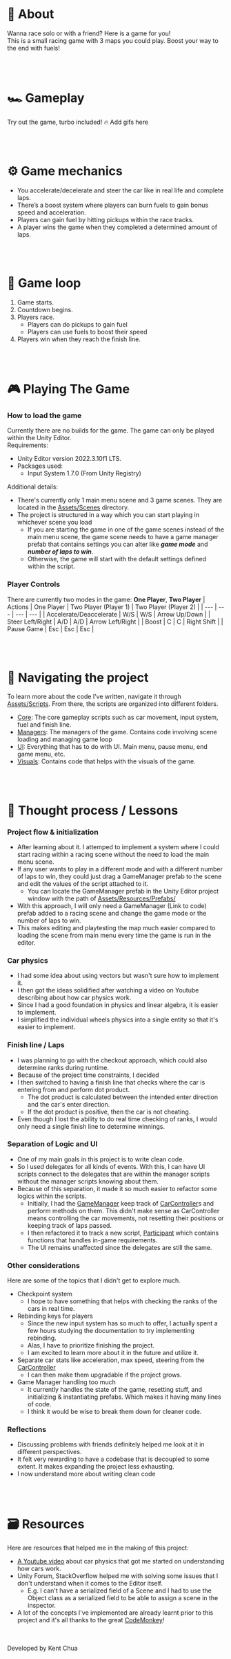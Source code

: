 # 📄 About
Wanna race solo or with a friend? Here is a game for you!  
This is a small racing game with 3 maps you could play. Boost your way to the end with fuels! 


<br><br/>
# 🏎️ Gameplay
Try out the game, turbo included! 🔥
Add gifs here


<br><br/>
# ⚙️ Game mechanics
- You accelerate/decelerate and steer the car like in real life and complete laps.  
- There’s a boost system where players can burn fuels to gain bonus speed and acceleration.  
- Players can gain fuel by hitting pickups within the race tracks.
- A player wins the game when they completed a determined amount of laps.

<br><br/>
# 🔁 Game loop
1. Game starts.
2. Countdown begins.
3. Players race.
    - Players can do pickups to gain fuel
    - Players can use fuels to boost their speed
6. Players win when they reach the finish line. 


<br><br/>
# 🎮 Playing The Game
### How to load the game
Currently there are no builds for the game. The game can only be played within the Unity Editor.  
Requirements:
- Unity Editor version 2022.3.10f1 LTS.
- Packages used:
    - Input System 1.7.0 (From Unity Registry)

Additional details:
- There's currently only 1 main menu scene and 3 game scenes. They are located in the [Assets/Scenes](https://github.com/proxima-k/fg-car-racer/tree/main/Assets/Scenes) directory.
- The project is structured in a way which you can start playing in whichever scene you load
    - If you are starting the game in one of the game scenes instead of the main menu scene, the game scene needs to have a game manager prefab that contains settings you can alter like _**game mode**_ and _**number of laps to win**_.
    - Otherwise, the game will start with the default settings defined within the script.

### Player Controls
There are currently two modes in the game: **One Player**, **Two Player**
| Actions | One Player | Two Player (Player 1) | Two Player (Player 2) |
| --- | --- | --- | --- |
| Accelerate/Deaccelerate | W/S | W/S | Arrow Up/Down |
| Steer Left/Right | A/D | A/D | Arrow Left/Right |
| Boost | C | C | Right Shift |
| Pause Game | Esc | Esc | Esc |


<br><br/>
# 🧭 Navigating the project
To learn more about the code I’ve written, navigate it through [Assets/Scripts](https://github.com/proxima-k/fg-car-racer/tree/main/Assets/Scripts).
From there, the scripts are organized into different folders.
- [Core](https://github.com/proxima-k/fg-car-racer/tree/main/Assets/Scripts/Core): The core gameplay scripts such as car movement, input system, fuel and finish line.
- [Managers](https://github.com/proxima-k/fg-car-racer/tree/main/Assets/Scripts/Managers): The managers of the game. Contains code involving scene loading and managing game loop
- [UI](https://github.com/proxima-k/fg-car-racer/tree/main/Assets/Scripts/UI): Everything that has to do with UI. Main menu, pause menu, end game menu, etc.
- [Visuals](https://github.com/proxima-k/fg-car-racer/tree/main/Assets/Scripts/Visuals): Contains code that helps with the visuals of the game.

<br><br/>
# 💭 Thought process / Lessons
### Project flow & initialization
- After learning about it. I attemped to implement a system where I could start racing within a racing scene without the need to load the main menu scene.
- If any user wants to play in a different mode and with a different number of laps to win, they could just drag a GameManager prefab to the scene and edit the values of the script attached to it.
    - You can locate the GameManager prefab in the Unity Editor project window with the path of [Assets/Resources/Prefabs/](https://github.com/proxima-k/fg-car-racer/tree/main/Assets/Resources/Prefabs)
- With this approach, I will only need a GameManager (Link to code) prefab added to a racing scene and change the game mode or the number of laps to win. 
- This makes editing and playtesting the map much easier compared to loading the scene from main menu every time the game is run in the editor.

### Car physics
- I had some idea about using vectors but wasn't sure how to implement it.
- I then got the ideas solidified after watching a video on Youtube describing about how car physics work.
- Since I had a good foundation in physics and linear algebra, it is easier to implement.
- I simplified the individual wheels physics into a single entity so that it's easier to implement.

### Finish line / Laps
- I was planning to go with the checkout approach, which could also determine ranks during runtime.
- Because of the project time constraints, I decided
- I then switched to having a finish line that checks where the car is entering from and perform dot product.
    - The dot product is calculated between the intended enter direction and the car's enter direction.
    - If the dot product is positive, then the car is not cheating.
- Even though I lost the ability to do real time checking of ranks, I would only need a single finish line to determine winnings.

### Separation of Logic and UI
- One of my main goals in this project is to write clean code.
- So I used delegates for all kinds of events. With this, I can have UI scripts connect to the delegates that are within the manager scripts without the manager scripts knowing about them.
- Because of this separation, it made it so much easier to refactor some logics within the scripts.
    - Initially, I had the [GameManager](https://github.com/proxima-k/fg-car-racer/blob/main/Assets/Scripts/Managers/GameManager.cs) keep track of [CarController](https://github.com/proxima-k/fg-car-racer/blob/main/Assets/Scripts/Core/CarController.cs)s and perform methods on them. This didn't make sense as CarController means controlling the car movements, not resetting their positions or keeping track of laps passed.
    - I then refactored it to track a new script, [Participant](https://github.com/proxima-k/fg-car-racer/blob/main/Assets/Scripts/Core/Participant.cs) which contains functions that handles in-game requirements.
    - The UI remains unaffected since the delegates are still the same.

### Other considerations
Here are some of the topics that I didn't get to explore much.
- Checkpoint system
    - I hope to have something that helps with checking the ranks of the cars in real time.
- Rebinding keys for players
    - Since the new input system has so much to offer, I actually spent a few hours studying the documentation to try implementing rebinding.
    - Alas, I have to prioritize finishing the project.
    - I am excited to learn more about it in the future and utilize it.
- Separate car stats like acceleration, max speed, steering from the [CarController](https://github.com/proxima-k/fg-car-racer/blob/main/Assets/Scripts/Core/CarController.cs)
    - I can then make them upgradable if the project grows.
- Game Manager handling too much
    - It currently handles the state of the game, resetting stuff, and initializing & instantiating prefabs. Which makes it having many lines of code.
    - I think it would be wise to break them down for cleaner code.

### Reflections
- Discussing problems with friends definitely helped me look at it in different perspectives.
- It felt very rewarding to have a codebase that is decoupled to some extent. It makes expanding the project less exhausting.
- I now understand more about writing clean code


<br><br/>
# 🗃️ Resources
Here are resources that helped me in the making of this project:  
- [A Youtube video](https://www.youtube.com/watch?v=CdPYlj5uZeI&pp=ygULY2FyIHBoeXNpY3M%3D) about car physics that got me started on understanding how cars work.
- Unity Forum, StackOverflow helped me with solving some issues that I don't understand when it comes to the Editor itself.
    - E.g. I can't have a serialized field of a Scene and I had to use the Object class as a serialized field to be able to assign a scene in the inspector.
- A lot of the concepts I've implemented are already learnt prior to this project and it's all thanks to the great [CodeMonkey](https://www.youtube.com/@CodeMonkeyUnity)!


<br><br/>
Developed by Kent Chua
